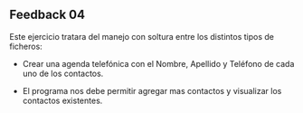## Feedback 04

Este ejercicio tratara del manejo con soltura entre los distintos tipos de ficheros:

- Crear   una   agenda   telefónica   con   el   Nombre,   Apellido  y Teléfono de cada uno de los contactos.

- El programa nos debe permitir agregar mas contactos y
visualizar los contactos existentes.